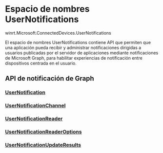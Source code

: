 # <a name="usernotifications-namespace"></a>Espacio de nombres UserNotifications
winrt.Microsoft.ConnectedDevices.UserNotifications

El espacio de nombres UserNotifications contiene API que permiten que una aplicación pueda recibir y administrar notificaciones dirigidas a usuarios publicadas por el servidor de aplicaciones mediante notificaciones de Microsoft Graph, para habilitar experiencias de notificación entre dispositivos centrada en el usuario. 

## <a name="graph-notifications-apis"></a>API de notificación de Graph

### <a name="usernotificationusernotificationmd"></a>[UserNotification](userNotification.md)
### <a name="usernotificationchannelusernotificationchannelmd"></a>[UserNotificationChannel](userNotificationChannel.md)
### <a name="usernotificationreaderusernotificationreadermd"></a>[UserNotificationReader](userNotificationReader.md)
### <a name="usernotificationreaderoptionsusernotificationreaderoptionsmd"></a>[UserNotificationReaderOptions](userNotificationReaderOptions.md)
### <a name="usernotificationupdateresultsusernotificationupdateresultsmd"></a>[UserNotificationUpdateResults](userNotificationUpdateResults.md)
